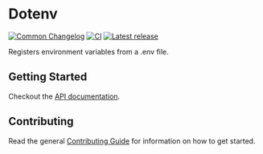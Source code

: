 # Dotenv

[![Common Changelog](https://common-changelog.org/badge.svg)](https://common-changelog.org)
[![CI](https://github.com/athena-framework/athena/workflows/CI/badge.svg)](https://github.com/athena-framework/athena/actions/workflows/ci.yml)
[![Latest release](https://img.shields.io/github/release/athena-framework/dotenv.svg)](https://github.com/athena-framework/dotenv/releases)

Registers environment variables from a .env file.

## Getting Started

Checkout the [API documentation](https://athenaframework.org/Dotenv).

## Contributing

Read the general [Contributing Guide](./CONTRIBUTING.md) for information on how to get started.
